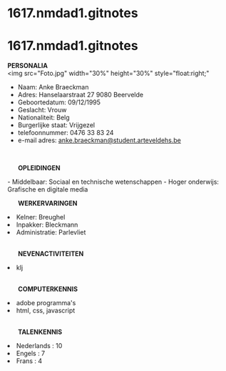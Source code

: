 # 1617.nmdad1.gitnotes
# 1617.nmdad1.gitnotes

<b>PERSONALIA</b><br>
<img src="Foto.jpg" width="30%" height="30%" style="float:right;"</img>
- Naam: Anke Braeckman 
- Adres: Hanselaarstraat 27 9080 Beervelde
- Geboortedatum: 09/12/1995
- Geslacht: Vrouw
- Nationaliteit: Belg
- Burgerlijke staat: Vrijgezel
- telefoonnummer: 0476 33 83 24
- e-mail adres: anke.braeckman@student.arteveldehs.be
<br>

<ul><b>OPLEIDINGEN</b></ul>
- Middelbaar: Sociaal en technische wetenschappen
- Hoger onderwijs: Grafische en digitale media
<br>

<ul><b>WERKERVARINGEN</b></ul>
<li>Kelner: Breughel</li>
<li>Inpakker: Bleckmann</li>
<li>Administratie: Parlevliet</li>
<br>

<ul><b>NEVENACTIVITEITEN</b></ul>
<li>klj</li>
<br>

<ul><b>COMPUTERKENNIS</b></ul>
<li>adobe programma's</li>
<li>html, css, javascript</li>
<br>

<ul><b>TALENKENNIS</b></ul>
<li>Nederlands : 10</li>
<li>Engels : 7</li>
<li>Frans : 4</li>